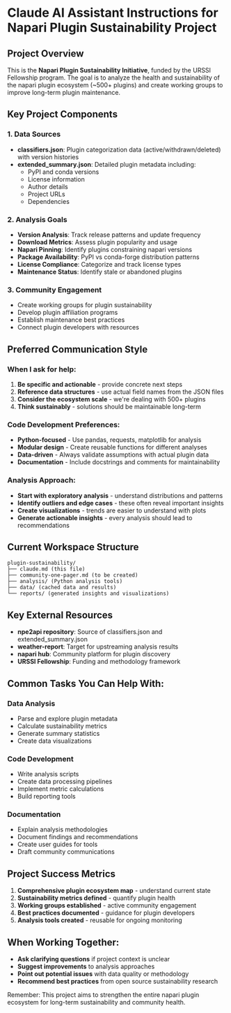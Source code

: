# Claude AI Assistant Instructions for Napari Plugin Sustainability Project

## Project Overview
This is the **Napari Plugin Sustainability Initiative**, funded by the URSSI Fellowship program. The goal is to analyze the health and sustainability of the napari plugin ecosystem (~500+ plugins) and create working groups to improve long-term plugin maintenance.

## Key Project Components

### 1. Data Sources
- **classifiers.json**: Plugin categorization data (active/withdrawn/deleted) with version histories
- **extended_summary.json**: Detailed plugin metadata including:
  - PyPI and conda versions
  - License information
  - Author details
  - Project URLs
  - Dependencies

### 2. Analysis Goals
- **Version Analysis**: Track release patterns and update frequency
- **Download Metrics**: Assess plugin popularity and usage
- **Napari Pinning**: Identify plugins constraining napari versions
- **Package Availability**: PyPI vs conda-forge distribution patterns
- **License Compliance**: Categorize and track license types
- **Maintenance Status**: Identify stale or abandoned plugins

### 3. Community Engagement
- Create working groups for plugin sustainability
- Develop plugin affiliation programs
- Establish maintenance best practices
- Connect plugin developers with resources

## Preferred Communication Style

### When I ask for help:
1. **Be specific and actionable** - provide concrete next steps
2. **Reference data structures** - use actual field names from the JSON files
3. **Consider the ecosystem scale** - we're dealing with 500+ plugins
4. **Think sustainably** - solutions should be maintainable long-term

### Code Development Preferences:
- **Python-focused** - Use pandas, requests, matplotlib for analysis
- **Modular design** - Create reusable functions for different analyses
- **Data-driven** - Always validate assumptions with actual plugin data
- **Documentation** - Include docstrings and comments for maintainability

### Analysis Approach:
- **Start with exploratory analysis** - understand distributions and patterns
- **Identify outliers and edge cases** - these often reveal important insights
- **Create visualizations** - trends are easier to understand with plots
- **Generate actionable insights** - every analysis should lead to recommendations

## Current Workspace Structure
```
plugin-sustainability/
├── claude.md (this file)
├── community-one-pager.md (to be created)
├── analysis/ (Python analysis tools)
├── data/ (cached data and results)
└── reports/ (generated insights and visualizations)
```

## Key External Resources
- **npe2api repository**: Source of classifiers.json and extended_summary.json
- **weather-report**: Target for upstreaming analysis results
- **napari hub**: Community platform for plugin discovery
- **URSSI Fellowship**: Funding and methodology framework

## Common Tasks You Can Help With:

### Data Analysis
- Parse and explore plugin metadata
- Calculate sustainability metrics
- Generate summary statistics
- Create data visualizations

### Code Development
- Write analysis scripts
- Create data processing pipelines
- Implement metric calculations
- Build reporting tools

### Documentation
- Explain analysis methodologies
- Document findings and recommendations
- Create user guides for tools
- Draft community communications

## Project Success Metrics
1. **Comprehensive plugin ecosystem map** - understand current state
2. **Sustainability metrics defined** - quantify plugin health
3. **Working groups established** - active community engagement
4. **Best practices documented** - guidance for plugin developers
5. **Analysis tools created** - reusable for ongoing monitoring

## When Working Together:
- **Ask clarifying questions** if project context is unclear
- **Suggest improvements** to analysis approaches
- **Point out potential issues** with data quality or methodology
- **Recommend best practices** from open source sustainability research

Remember: This project aims to strengthen the entire napari plugin ecosystem for long-term sustainability and community health.

